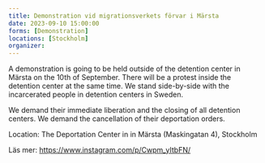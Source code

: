 ```yaml
---
title: Demonstration vid migrationsverkets förvar i Märsta
date: 2023-09-10 15:00:00
forms: [Demonstration]
locations: [Stockholm]
organizer: 
---
```

A demonstration is going to be held outside of the detention center in Märsta on the 10th of September. There will be a protest inside the detention center at the same time. We stand side-by-side with the incarcerated people in detention centers in Sweden.

We demand their immediate liberation and the closing of all detention centers. We demand the cancellation of their deportation orders.

Location: The Deportation Center in in Märsta (Maskingatan 4), Stockholm

Läs mer: https://www.instagram.com/p/Cwpm_yItbFN/